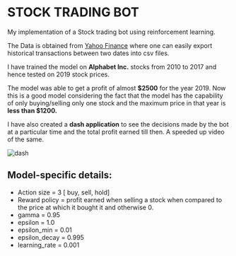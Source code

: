 # STOCK TRADING BOT

My implementation of a Stock trading bot using reinforcement learning.

The Data is obtained from [Yahoo Finance](https://in.finance.yahoo.com/) where one can easily export historical transactions between two dates into csv files.

I have trained the model on **Alphabet Inc.** stocks from 2010 to 2017 and hence tested on 2019 stock prices.

The model was able to get a profit of almost **$2500** for the year 2019. Now this is a good model considering the fact that the model has the capability of only buying/selling only one stock and the maximum price in that year is **less than $1200.**

I have also created a **dash application** to see the decisions made by the bot at a particular time and the total profit earned till then. A speeded up video of the same.

![dash](images/stock-DQN.gif)


## Model-specific details:

- Action size = 3 [ buy, sell, hold]
- Reward policy = profit earned when selling a stock when compared to the price at which it bought it and otherwise 0.
- gamma = 0.95
- epsilon = 1.0
- epsilon_min = 0.01
- epsilon_decay = 0.995
- learning_rate = 0.001
